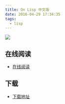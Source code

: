 ```yaml
---
title: On Lisp 中文版
date: 2016-04-29 17:34:35
tags:
  - lisp
---
```


![](http://box.kancloud.cn/cover_2015-08-23_55d9ce86beb5_800x1068.gif?imageMogr2/thumbnail/173x231!/interlace/1/quality/100)

<!--more-->

## 在线阅读 ##

+ [在线阅读](http://www.kancloud.cn/ituring/on-lisp)

## 下载 ##

+ [下载地址](http://www.kancloud.cn/ituring/on-lisp)
